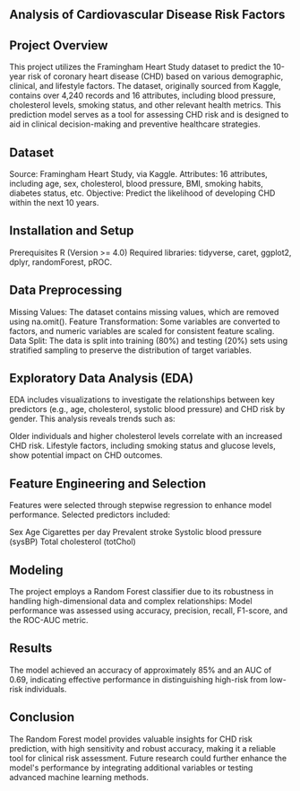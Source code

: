 ## Analysis of Cardiovascular Disease Risk Factors
## Project Overview
This project utilizes the Framingham Heart Study dataset to predict the 10-year risk of coronary heart disease (CHD) based on various demographic, clinical, and lifestyle factors. The dataset, originally sourced from Kaggle, contains over 4,240 records and 16 attributes, including blood pressure, cholesterol levels, smoking status, and other relevant health metrics. This prediction model serves as a tool for assessing CHD risk and is designed to aid in clinical decision-making and preventive healthcare strategies.

## Dataset
Source: Framingham Heart Study, via Kaggle.
Attributes: 16 attributes, including age, sex, cholesterol, blood pressure, BMI, smoking habits, diabetes status, etc.
Objective: Predict the likelihood of developing CHD within the next 10 years.

## Installation and Setup
Prerequisites
R (Version >= 4.0)
Required libraries: tidyverse, caret, ggplot2, dplyr, randomForest, pROC.

## Data Preprocessing
Missing Values: The dataset contains missing values, which are removed using na.omit().
Feature Transformation: Some variables are converted to factors, and numeric variables are scaled for consistent feature scaling.
Data Split: The data is split into training (80%) and testing (20%) sets using stratified sampling to preserve the distribution of target variables.

## Exploratory Data Analysis (EDA)
EDA includes visualizations to investigate the relationships between key predictors (e.g., age, cholesterol, systolic blood pressure) and CHD risk by gender. This analysis reveals trends such as:

Older individuals and higher cholesterol levels correlate with an increased CHD risk.
Lifestyle factors, including smoking status and glucose levels, show potential impact on CHD outcomes.

## Feature Engineering and Selection
Features were selected through stepwise regression to enhance model performance. Selected predictors included:

Sex
Age
Cigarettes per day
Prevalent stroke
Systolic blood pressure (sysBP)
Total cholesterol (totChol)

## Modeling
The project employs a Random Forest classifier due to its robustness in handling high-dimensional data and complex relationships:
Model performance was assessed using accuracy, precision, recall, F1-score, and the ROC-AUC metric.

## Results
The model achieved an accuracy of approximately 85% and an AUC of 0.69, indicating effective performance in distinguishing high-risk from low-risk individuals.

## Conclusion
The Random Forest model provides valuable insights for CHD risk prediction, with high sensitivity and robust accuracy, making it a reliable tool for clinical risk assessment. Future research could further enhance the model's performance by integrating additional variables or testing advanced machine learning methods.



